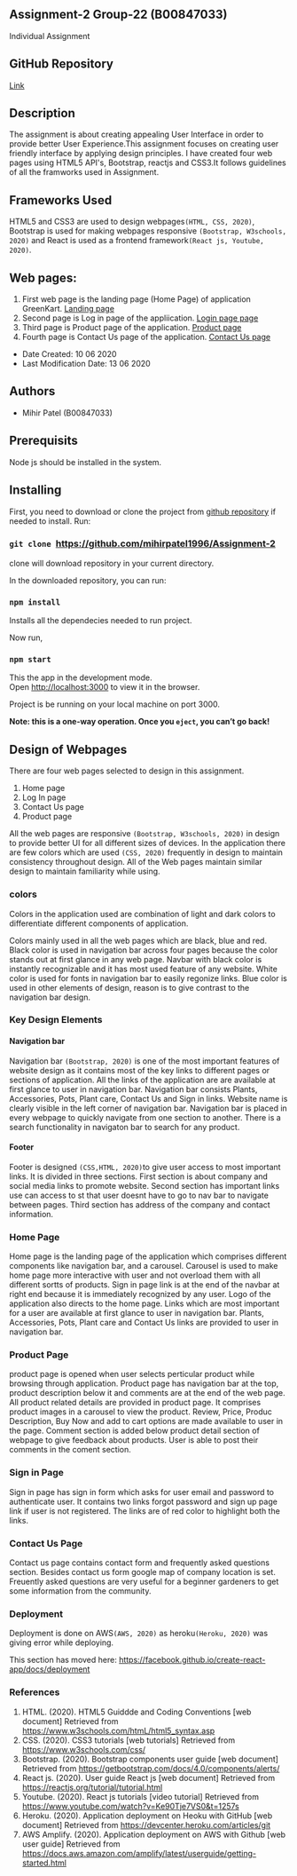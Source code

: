## Assignment-2 Group-22 (B00847033)
Individual Assignment

## GitHub Repository
[Link](http://github.com/mihirpatel1996/Assignment-2)

 ## Description
The assignment is about creating appealing User Interface in order to provide better User Experience.This assignment focuses on creating user friendly interface 
by applying design principles. I have created four web pages using HTML5 API's, Bootstrap, reactjs and CSS3.It follows guidelines of all the framworks used in Assignment.


 ## Frameworks Used
HTML5 and CSS3 are used to design webpages`(HTML, CSS, 2020)`, 
Bootstrap is used for making webpages responsive `(Bootstrap, W3schools, 2020)` and
React is used as a frontend framework`(React js, Youtube, 2020)`.

 ## Web pages:
1. First web page is the landing page (Home Page) of application GreenKart. [Landing page](http://localhost:3000)
2. Second page is Log in page of the appliication. [Login page page](http://localhost:3000/login)
3. Third page is Product page of the application. [Product page](http://localhost:3000/product)
4. Fourth page is Contact Us page of the application. [Contact Us page](http://localhost:3000/contact)


* Date Created: 10 06 2020
* Last Modification Date: 13 06 2020

## Authors
* Mihir Patel (B00847033)


## Prerequisits
Node js should be installed in the system.

## Installing
First, you need to download or clone the project from [github repository](https://github.com/mihirpatel1996/Assignment-2) if needed to install.
Run:
### `git clone `https://github.com/mihirpatel1996/Assignment-2
clone will download repository in your current directory.

In the downloaded repository, you can run:
### `npm install`
Installs all the dependecies needed to run project.

Now run,
### `npm start`

This the app in the development mode.<br />
Open [http://localhost:3000](http://localhost:3000) to view it in the browser.

Project is be running on your local machine on port 3000.<br />

**Note: this is a one-way operation. Once you `eject`, you can’t go back!**

## Design of Webpages
There are four web pages selected to design in this assignment.

1. Home page
2. Log In page
3. Contact Us page
4. Product page

All the web pages are responsive `(Bootstrap, W3schools, 2020)` in design to provide better UI for all different sizes of devices.
In the application there are few colors which are used `(CSS, 2020)` frequently in design to maintain consistency throughout design.
All of the Web pages maintain similar design to maintain familiarity while using.


### colors
Colors in the application used are combination of light and dark colors to differentiate different components of application.

Colors mainly used in all the web pages which are black, blue and red.
Black color is used in navigation bar across four pages because the color stands out at first glance in any web page. Navbar with black color is instantly recognizable and it has most used feature of any website.
White color is used for fonts in navigation bar to easily regonize links.
Blue color is used in other elements of design, reason is to give contrast to the navigation bar design.

### Key Design Elements
#### Navigation bar
Navigation bar `(Bootstrap, 2020)` is one of the most important features of website design as it contains most of the key links to different pages or sections of application.
All the links of the application are are available at first glance to user in navigation bar.
Navigation bar consists Plants, Accessories, Pots, Plant care, Contact Us and Sign in links.
Website name is clearly visible in the left corner of navigation bar.
Navigation bar is placed in every webpage to quickly navigate from one section to another.
There is a search functionality in navigaton bar to search for any product.

#### Footer
Footer is designed `(CSS,HTML, 2020)`to give user access to most important links.
It is divided in three sections.
First section is about company and social media links to promote website.
Second section has important links use can access to st that user doesnt have to go to nav bar to navigate between pages.
Third section has address of the company and contact information.

### Home Page
Home page is the landing page of the application which comprises different components like navigation bar, and a carousel.
Carousel is used to make home page more interactive with user and not overload them with all different sortts of products.
Sign in page link is at the end of the navbar at right end because it is immediately recognized by any user.
Logo of the application also directs to the home page.
Links which are most important for a user are available at first glance to user in navigation bar.
Plants, Accessories, Pots, Plant care and Contact Us links are provided to user in navigation bar.

### Product Page
product page is opened when user selects perticular product while browsing through application.
Product page has navigation bar at the top, product description below it and comments are at the end of the web page.
All product related details are provided in product page.
It comprises product images in a carousel to view the product.
Review, Price, Produc Description, Buy Now and add to cart options are made available to user in the page.
Comment section is added below product detail section of webpage to give feedback about products.
User is able to post their comments in the coment section.

### Sign in Page
Sign in page has sign in form which asks for user email and password to authenticate user.
It contains two links forgot password and sign up page link if user is not registered.
The links are of red color to highlight both the links.

### Contact Us Page
Contact us page contains contact form and frequently asked questions section.
Besides contact us form google map of company location is set.
Freuently asked questions are very useful for a beginner gardeners to get some information from the community.


### Deployment

Deployment is done on AWS`(AWS, 2020)` as heroku`(Heroku, 2020)` was giving error while deploying.

This section has moved here: https://facebook.github.io/create-react-app/docs/deployment

### References
1. HTML. (2020). HTML5 Guiddde and Coding Conventions [web document] Retrieved from https://www.w3schools.com/htmL/html5_syntax.asp
2. CSS. (2020). CSS3 tutorials [web tutorials] Retrieved from https://www.w3schools.com/css/
3. Bootstrap. (2020). Bootstrap components user guide  [web document] Retrieved from https://getbootstrap.com/docs/4.0/components/alerts/
4. React js. (2020). User guide React js [web document] Retrieved from https://reactjs.org/tutorial/tutorial.html
5. Youtube. (2020). React js tutorials [video tutorial] Retrieved from https://www.youtube.com/watch?v=Ke90Tje7VS0&t=1257s
6. Heroku. (2020). Application deployment on Heoku with GitHub [web document] Retrieved from https://devcenter.heroku.com/articles/git
7. AWS Amplify. (2020). Application deployment on AWS with Github [web user guide] Retrieved from https://docs.aws.amazon.com/amplify/latest/userguide/getting-started.html





